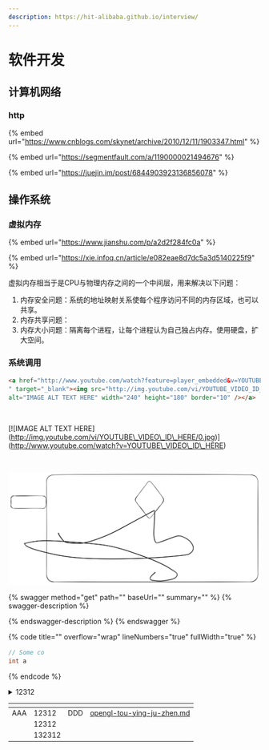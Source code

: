 ```yaml
---
description: https://hit-alibaba.github.io/interview/
---
```


# 软件开发

## 计算机网络

### http

{% embed url="https://www.cnblogs.com/skynet/archive/2010/12/11/1903347.html" %}

{% embed url="https://segmentfault.com/a/1190000021494676" %}

{% embed url="https://juejin.im/post/6844903923136856078" %}



## 操作系统

### 虚拟内存

{% embed url="https://www.jianshu.com/p/a2d2f284fc0a" %}

{% embed url="https://xie.infoq.cn/article/e082eae8d7dc5a3d5140225f9" %}



虚拟内存相当于是CPU与物理内存之间的一个中间层，用来解决以下问题：

1. 内存安全问题：系统的地址映射关系使每个程序访问不同的内存区域，也可以共享。
2. 内存共享问题：
3. 内存大小问题：隔离每个进程，让每个进程认为自己独占内存。使用硬盘，扩大空间。

### 系统调用

```html
<a href="http://www.youtube.com/watch?feature=player_embedded&v=YOUTUBE_VIDEO_ID_HERE
" target="_blank"><img src="http://img.youtube.com/vi/YOUTUBE_VIDEO_ID_HERE/0.jpg"
alt="IMAGE ALT TEXT HERE" width="240" height="180" border="10" /></a>
```

```markdown
```

[\
](https://chrisniael.gitbooks.io/gitbook-documentation/content/format/chapters.html)\[!\[IMAGE ALT TEXT HERE]\(http://img.youtube.com/vi/YOUTUBE\_VIDEO\_ID\_HERE/0.jpg)]\(http://www.youtube.com/watch?v=YOUTUBE\_VIDEO\_ID\_HERE)

<figure><img src="https://www.google.com.hk/images/branding/googlelogo/2x/googlelogo_color_92x30dp.png" alt="" width="563"><figcaption></figcaption></figure>





<img src=".gitbook/assets/file.excalidraw.svg" alt="" class="gitbook-drawing">





{% swagger method="get" path="" baseUrl="" summary="" %}
{% swagger-description %}

{% endswagger-description %}
{% endswagger %}

{% code title="" overflow="wrap" lineNumbers="true" fullWidth="true" %}
```cpp
// Some co
int a
```
{% endcode %}



<details>

<summary>12312</summary>

13231

123

12

3

12

</details>

<table data-view="cards"><thead><tr><th></th><th></th><th></th><th data-hidden data-card-target data-type="content-ref"></th></tr></thead><tbody><tr><td>AAA</td><td>12312</td><td>DDD</td><td><a href="shen-jing-wang-luo-yu-shen-du-xue-xi/opengl-tou-ying-ju-zhen.md">opengl-tou-ying-ju-zhen.md</a></td></tr><tr><td></td><td>12312</td><td></td><td></td></tr><tr><td></td><td>132312</td><td></td><td></td></tr></tbody></table>







